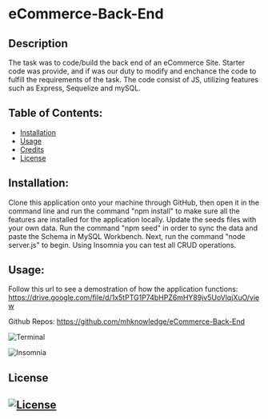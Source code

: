 # eCommerce-Back-End

## Description
The task was to code/build the back end of an eCommerce Site.  Starter code was provide, and if was our duty to modify and enchance the code to fulfill the requirements of the task.  The code consist of JS, utilizing features such as Express, Sequelize and mySQL.

## Table of Contents:
  * [Installation](#installation)
  * [Usage](#usage)
  * [Credits](#credits)
  * [License](#license)

  ## Installation:
  Clone this application onto your machine through GitHub, then open it in the command line and run the command "npm install" to make sure all the features are installed for the application locally. Update the seeds files with your own data. Run the command "npm seed" in order to sync the data and paste the Schema in MySQL Workbench. Next, run the command "node server.js" to begin. Using Insomnia you can test all CRUD operations.

  ## Usage:
  Follow this url to see a demostration of how the application functions:
  https://drive.google.com/file/d/1x5tPTG1P74bHPZ6mHY89jv5UoVlqjXuO/view

  Github Repos: https://github.com/mhknowledge/eCommerce-Back-End

![Terminal](https://user-images.githubusercontent.com/77814900/120232407-840bb080-c221-11eb-9fb5-0b0fb4908f75.png)

![Insomnia](https://user-images.githubusercontent.com/77814900/120227821-ef508500-c217-11eb-88aa-c6e0023b6be7.png)

## License
## [![License](https://img.shields.io/badge/License-MIT%202.0-blue.svg)](https://opensource.org/licenses/MIT)

